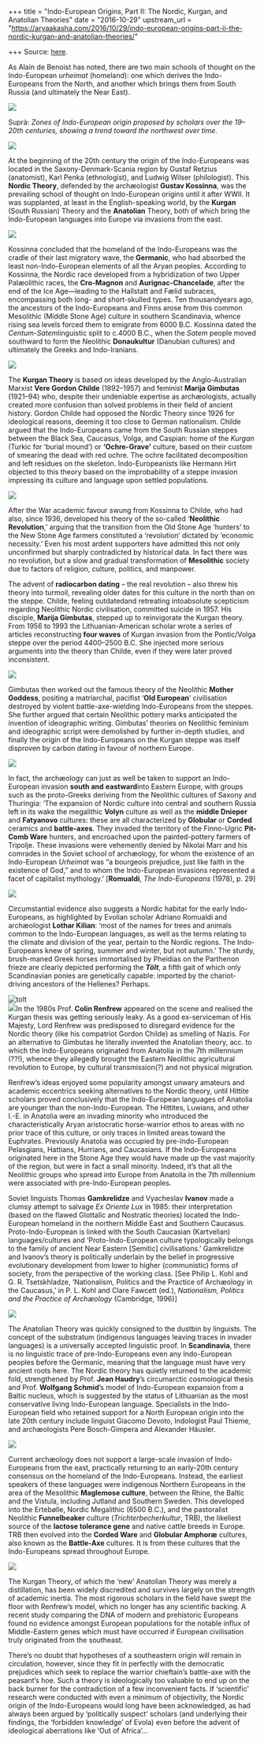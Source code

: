 +++
title = "Indo-European Origins, Part II: The Nordic, Kurgan, and Anatolian Theories"
date = "2016-10-29"
upstream_url = "https://aryaakasha.com/2016/10/29/indo-european-origins-part-ii-the-nordic-kurgan-and-anatolian-theories/"

+++
Source: [here](https://aryaakasha.com/2016/10/29/indo-european-origins-part-ii-the-nordic-kurgan-and-anatolian-theories/).



As Alain de Benoist has noted, there are two main schools of thought on
the Indo-European *urheimat* (homeland): one which derives the
Indo-Europeans from the North, and another which brings them from South
Russia (and ultimately the Near East).

![](https://scontent-syd2-1.xx.fbcdn.net/t31.0-8/13227487_164703127261108_3762027708223922058_o.jpg)

Suprà: *Zones of Indo-European origin proposed by scholars over the
19–20th centuries, showing a trend toward the northwest over time.*



![](https://scontent-syd2-1.xx.fbcdn.net/v/t1.0-9/13151831_164703337261087_5949609775027415208_n.jpg?oh=c1716c88da68bdf760d419f7f819443c&oe=58A70BB0)

At the beginning of the 20th century the origin of the Indo-Europeans
was located in the Saxony-Denmark-Scania region by Gustaf Retzius
(anatomist), Karl Penka (ethnologist), and Ludwig Wilser (philologist).
This **Nordic Theory**, defended by the archæologist **Gustav
Kossinna**, was the prevailing school of thought on Indo-European
origins until it after WWII. It was supplanted, at least in the
English-speaking world, by the **Kurgan** (South Russian) Theory and the
**Anatolian** Theory, both of which bring the Indo-European languages
into Europe via invasions from the east.

![](https://scontent-syd2-1.xx.fbcdn.net/v/t1.0-9/13227139_164702107261210_6626194388437617241_n.jpg?oh=20a3c9b99eb3aa4d7daabad4ed21c118&oe=58A73977)

Kossinna concluded that the homeland of the Indo-Europeans was the
cradle of their last migratory wave, the **Germanic**, who had absorbed
the least non-Indo-European elements of all the Aryan peoples. According
to Kossinna, the Nordic race developed from a hybridization of two Upper
Palæolithic races, the **Cro-Magnon** and **Aurignac-Chancelade**, after
the end of the Ice Age—leading to the Hallstatt and Fælid subraces,
encompassing both long- and short-skulled types. Ten thousandyears ago,
the ancestors of the Indo-Europeans and Finns arose from this common
Mesolithic (Middle Stone Age) culture in southern Scandinavia, whence
rising sea levels forced them to emigrate from 6000 B.C. Kossinna dated
the *Centum-Satem*linguistic split to c.4000 B.C., when the *Satem*
people moved southward to form the Neolithic **Donaukultur** (Danubian
cultures) and ultimately the Greeks and Indo-Iranians.

![](https://scontent-syd2-1.xx.fbcdn.net/v/t1.0-9/13221497_164696330595121_7366509896768960140_n.jpg?oh=bd2819f1b0906134bd9d03f0dc6e7f42&oe=589D06B8)

The **Kurgan Theory** is based on ideas developed by the
Anglo-Australian Marxist **Vere Gordon Childe** (1892–1957) and feminist
**Marija Gimbutas** (1921–94) who, despite their undeniable expertise as
archæologists, actually created more confusion than solved problems in
their field of ancient history. Gordon Childe had opposed the Nordic
Theory since 1926 for ideological reasons, deeming it too close to
German nationalism. Childe argued that the Indo-Europeans came from the
South Russian steppes between the Black Sea, Caucasus, Volga, and
Caspian: home of the *Kurgan* (Turkic for ‘burial mound’) or
**‘Ochre-Grave’** culture, based on their custom of smearing the dead
with red ochre. The ochre facilitated decomposition and left residues on
the skeleton. Indo-Europeanists like Hermann Hirt objected to this
theory based on the improbability of a steppe invasion impressing its
culture and language upon settled populations.

![](https://scontent-syd2-1.xx.fbcdn.net/v/t1.0-9/13230081_164701670594587_6979097864793071601_n.jpg?oh=f2442d7dd895a25b117576b7a869a792&oe=58A47C77)

After the War academic favour swung from Kossinna to Childe, who had
also, since 1936, developed his theory of the so-called ‘**Neolithic
Revolution**,’ arguing that the transition from the Old Stone Age
‘hunters’ to the New Stone Age farmers constituted a ‘revolution’
dictated by ‘economic necessity.’ Even his most ardent supporters have
admitted this not only unconfirmed but sharply contradicted by
historical data. In fact there was no revolution, but a slow and gradual
transformation of **Mesolithic** society due to factors of religion,
culture, politics, and manpower.

The advent of **radiocarbon dating** – the real revolution – also threw
his theory into turmoil, revealing older dates for this culture in the
north than on the steppe. Childe, feeling outdatedand retreating
intoabsolute scepticism regarding Neolithic Nordic civilisation,
committed suicide in 1957. His disciple, **Marija Gimbutas**, stepped up
to reinvigorate the Kurgan theory. From 1956 to 1993 the
Lithuanian-American scholar wrote a series of articles reconstructing
**four waves** of Kurgan invasion from the Pontic/Volga steppe over the
period 4400–2500 B.C. She injected more serious arguments into the
theory than Childe, even if they were later proved inconsistent.

![](https://scontent-syd2-1.xx.fbcdn.net/v/t1.0-9/13164360_164698330594921_8152280608107716323_n.jpg?oh=1a0cab9a79728aee10a39583da051b8f&oe=588D5384)

Gimbutas then worked out the famous theory of the Neolithic **Mother
Goddess**, positing a matriarchal, pacifist ‘**Old European**’
civilisation destroyed by violent battle-axe-wielding Indo-Europeans
from the steppes. She further argued that certain Neolithic pottery
marks anticipated the invention of ideographic writing. Gimbutas’
theories on Neolithic feminism and ideographic script were demolished by
further in-depth studies, and finally the origin of the Indo-Europeans
on the Kurgan steppe was itself disproven by carbon dating in favour of
northern Europe.

![](https://scontent-syd2-1.xx.fbcdn.net/v/t1.0-9/13173810_164699293928158_6042365016938739103_n.jpg?oh=cc27a9ad63806ee8e7605dda982b8f82&oe=58915E1C)

In fact, the archæology can just as well be taken to support an
Indo-European invasion **south and** **eastward**into Eastern Europe,
with groups such as the proto-Greeks deriving from the Neolithic
cultures of Saxony and Thuringia: ‘The expansion of Nordic culture into
central and southern Russia left in its wake the megalithic **Volyn**
culture as well as the **middle Dnieper** and **Fatyanovo** cultures:
these are all characterized by **Globular** or **Corded** ceramics and
**battle-axes**. They invaded the territory of the Finno-Ugric
**Pit-Comb Ware** hunters, and encroached upon the painted-pottery
farmers of Tripolje. These invasions were vehemently denied by Nikolai
Marr and his comrades in the Soviet school of archæology, for whom the
existence of an Indo-European *Urheimat* was “a bourgeois prejudice,
just like faith in the existence of God,” and to whom the Indo-European
invasions represented a facet of capitalist mythology.’ \[**Romualdi**,
*The Indo-Europeans* (1978), p. 29\]

![](https://scontent-syd2-1.xx.fbcdn.net/v/t1.0-9/13177910_164704557260965_5376483923853338313_n.jpg?oh=1b9772f2b7a2fdc6c434a4b4e7de189e&oe=588E70B8)

Circumstantial evidence also suggests a Nordic habitat for the early
Indo-Europeans, as highlighted by Evolian scholar Adriano Romualdi and
archæologist **Lothar Kilian**: ‘most of the names for trees and animals
common to the Indo-European languages, as well as the terms relating to
the climate and division of the year, pertain to the Nordic regions. The
Indo-Europeans knew of spring, summer and winter, but not autumn.’ The
sturdy, brush-maned Greek horses immortalised by Pheidias on the
Parthenon frieze are clearly depicted performing the ***Tölt***, a fifth
gait of which only Scandinavian ponies are genetically capable: imported
by the chariot-driving ancestors of the Hellenes? Perhaps.

![tolt](https://aryaakasha.files.wordpress.com/2016/10/tlt.jpg?w=676)  
![](https://scontent-syd2-1.xx.fbcdn.net/v/t1.0-9/13165859_164699617261459_4535626752394414994_n.jpg?oh=6016e98f783e76da341c229cb2e42f60&oe=589383CF)In
the 1980s Prof. **Colin Renfrew** appeared on the scene and realised the
Kurgan thesis was getting seriously leaky. As a good ex-serviceman of
His Majesty, Lord Renfrew was predisposed to disregard evidence for the
Nordic theory (like his compatriot Gordon Childe) as smelling of Nazis.
For an alternative to Gimbutas he literally invented the Anatolian
theory, acc. to which the Indo-Europeans originated from Anatolia in the
7th millennium (??!), whence they allegedly brought the Eastern
Neolithic agricultural revolution to Europe, by cultural transmission(?)
and not physical migration.

Renfrew’s ideas enjoyed some popularity amongst unwary amateurs and
academic eccentrics seeking alternatives to the Nordic theory, until
Hittite scholars proved conclusively that the Indo-European languages of
Anatolia are younger than the non-Indo-European. The Hittites, Luwians,
and other I.-E. in Anatolia were an invading minority who introduced the
characteristically Aryan aristocratic horse-warrior ethos to areas with
no prior trace of this culture, or only traces in limited areas toward
the Euphrates. Previously Anatolia was occupied by pre-Indo-European
Pelasgians, Hattians, Hurrians, and Caucasians. If the Indo-Europeans
originated here in the Stone Age they would have made up the vast
majority of the region, but were in fact a small minority. Indeed, it’s
that all the Neolithic groups who spread into Europe from Anatolia in
the 7th millennium were associated with pre-Indo-European peoples.

Soviet linguists Thomas **Gamkrelidze** and Vyacheslav **Ivanov** made a
clumsy attempt to salvage *Ex Oriente Lux* in 1985: their interpretation
(based on the flawed Glottalic and Nostratic theories) located the
Indo-European homeland in the northern Middle East and Southern
Caucasus. Proto-Indo-European is linked with the South Caucasian
(Kartvelian) languages/cultures and ‘Proto-Indo-European culture
typologically belongs to the family of ancient Near Eastern \[Semitic\]
civilisations.’ Gamkrelidze and Ivanov’s theory is politically underlain
by the belief in progressive evolutionary development from lower to
higher (communistic) forms of society, from the perspective of the
working class. \[See Philip L. Kohl and G. R. Tsetskhladze,
‘Nationalism, Politics and the Practice of Archæology in the Caucasus,’
in P. L. Kohl and Clare Fawcett (ed.), *Nationalism, Politics and the
Practice of Archæology* (Cambridge, 1996)\]

![](https://scontent-syd2-1.xx.fbcdn.net/v/t1.0-9/13174105_164700557261365_1000219328848147413_n.jpg?oh=76b6c0a5d45fcc01db825f57f1779b72&oe=58A79EEF)

The Anatolian Theory was quickly consigned to the dustbin by linguists.
The concept of the substratum (indigenous languages leaving traces in
invader languages) is a universally accepted linguistic proof. In
**Scandinavia**, there is no linguistic trace of pre-Indo-Europeans even
any Indo-European peoples before the Germanic, meaning that the language
must have very ancient roots here. The Nordic theory has quietly
returned to the academic fold, strengthened by Prof. **Jean Haudry**’s
circumarctic cosmological thesis and Prof. **Wolfgang Schmid**’s model
of Indo-European expansion from a Baltic nucleus, which is suggested by
the status of Lithuanian as the most conservative living Indo-European
language. Specialists in the Indo-European field who retained support
for a North European origin into the late 20th century include linguist
Giacomo Devoto, Indologist Paul Thieme, and archæologists Pere
Bosch-Gimpera and Alexander Häusler.

![](https://scontent-syd2-1.xx.fbcdn.net/v/t1.0-9/13221660_164697273928360_4218133887266549738_n.jpg?oh=583933ce596cfc964017234bb12130d9&oe=58926237)

Current archæology does not support a large-scale invasion of
Indo-Europeans from the east, practically returning to an early-20th
century consensus on the homeland of the Indo-Europeans. Instead, the
earliest speakers of these languages were indigenous Northern Europeans
in the area of the Mesolithic **Maglemose culture**, between the Rhine,
the Baltic and the Vistula, including Jutland and Southern Sweden. This
developed into the Ertebølle, Nordic Megalithic (6500 B.C.), and the
pastoralist Neolithic **Funnelbeaker** culture (*Trichterbecherkultur*,
TRB), the likeliest source of the **lactose tolerance gene** and native
cattle breeds in Europe. TRB then evolved into the **Corded Ware** and
**Globular Amphoræ** cultures, also known as the **Battle-Axe**
cultures. It is from these cultures that the Indo-Europeans spread
throughout Europe.

![](https://scontent-syd2-1.xx.fbcdn.net/v/t1.0-9/13227020_164702507261170_6542976580528876570_n.jpg?oh=f844432af5e44fefd607a4114db44be5&oe=588E0B17)

The Kurgan Theory, of which the ‘new’ Anatolian Theory was merely a
distillation, has been widely discredited and survives largely on the
strength of academic inertia. The most rigorous scholars in the field
have swept the floor with Renfrew’s model, which no longer has any
scientific backing. A recent study comparing the DNA of modern and
prehistoric Europeans found no evidence amongst European populations for
the notable influx of Middle-Eastern genes which must have occurred if
European civilisation truly originated from the southeast.

There’s no doubt that hypotheses of a southeastern origin will remain in
circulation, however, since they fit in perfectly with the democratic
prejudices which seek to replace the warrior chieftain’s battle-axe with
the peasant’s hoe. Such a theory is ideologically too valuable to end up
on the back burner for the contradiction of a few inconvenient facts. If
‘scientific’ research were conducted with even a minimum of objectivity,
the Nordic origin of the Indo-Europeans would long have been
acknowledged, as had always been argued by ‘politically suspect’
scholars (and underlying their findings, the ‘forbidden knowledge’ of
Evola) even before the advent of ideological aberrations like ‘Out of
Africa’…

